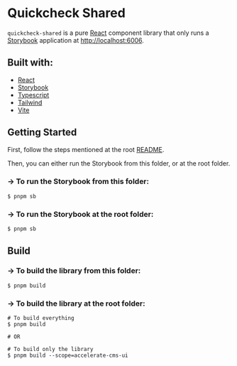# Quickcheck Shared

`quickcheck-shared` is a pure [React](https://reactjs.org/) component library that only runs a [Storybook](https://storybook.js.org/) application at [http://localhost:6006](http://localhost:6006).

## Built with:

- [React](https://reactjs.org/)
- [Storybook](https://storybook.js.org/)
- [Typescript](https://www.typescriptlang.org/)
- [Tailwind](https://tailwindcss.com/)
- [Vite](https://vitejs.dev/)

## Getting Started

First, follow the steps mentioned at the root [README](https://github.com/SalesPerformanceInt/accelerate_cms).

Then, you can either run the Storybook from this folder, or at the root folder.

### -> To run the Storybook from this folder:

```shell
$ pnpm sb
```

### -> To run the Storybook at the root folder:

```shell
$ pnpm sb
```

## Build

### -> To build the library from this folder:

```shell
$ pnpm build
```

### -> To build the library at the root folder:

```shell
# To build everything
$ pnpm build

# OR

# To build only the library
$ pnpm build --scope=accelerate-cms-ui
```
